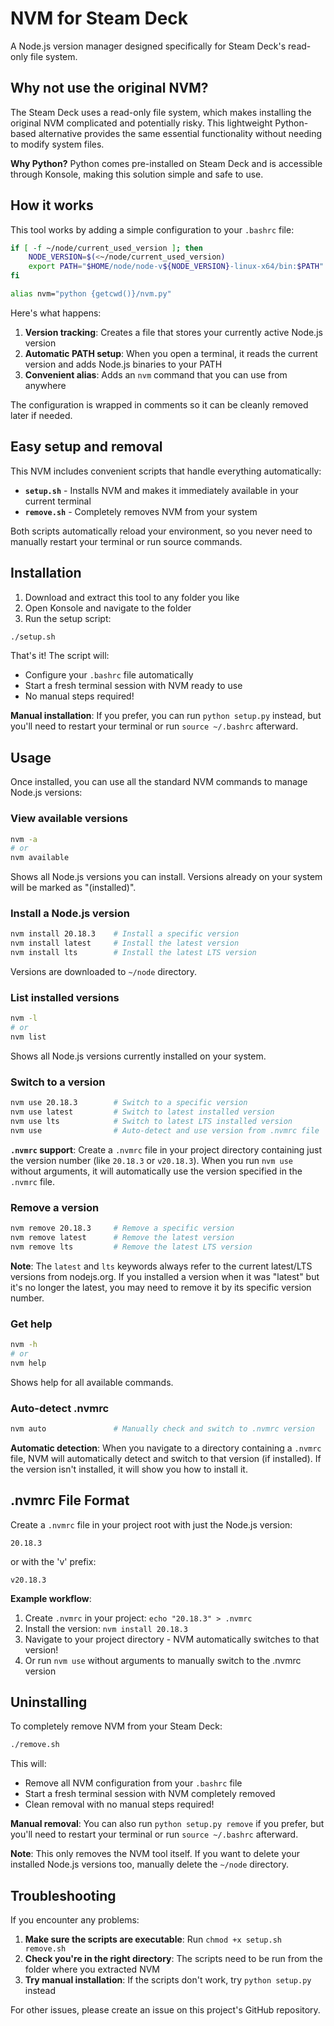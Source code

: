 # NVM for Steam Deck

A Node.js version manager designed specifically for Steam Deck's read-only file system.

## Why not use the original NVM?

The Steam Deck uses a read-only file system, which makes installing the original NVM complicated and potentially risky. This lightweight Python-based alternative provides the same essential functionality without needing to modify system files.

**Why Python?** Python comes pre-installed on Steam Deck and is accessible through Konsole, making this solution simple and safe to use.

## How it works

This tool works by adding a simple configuration to your `.bashrc` file:

```bash
if [ -f ~/node/current_used_version ]; then
    NODE_VERSION=$(<~/node/current_used_version)
    export PATH="$HOME/node/node-v${NODE_VERSION}-linux-x64/bin:$PATH"
fi

alias nvm="python {getcwd()}/nvm.py"
```

Here's what happens:

1. **Version tracking**: Creates a file that stores your currently active Node.js version
2. **Automatic PATH setup**: When you open a terminal, it reads the current version and adds Node.js binaries to your PATH
3. **Convenient alias**: Adds an `nvm` command that you can use from anywhere

The configuration is wrapped in comments so it can be cleanly removed later if needed.

## Easy setup and removal

This NVM includes convenient scripts that handle everything automatically:

- **`setup.sh`** - Installs NVM and makes it immediately available in your current terminal
- **`remove.sh`** - Completely removes NVM from your system

Both scripts automatically reload your environment, so you never need to manually restart your terminal or run source commands.

## Installation

1. Download and extract this tool to any folder you like
2. Open Konsole and navigate to the folder
3. Run the setup script:

```bash
./setup.sh
```

That's it! The script will:

- Configure your `.bashrc` file automatically
- Start a fresh terminal session with NVM ready to use
- No manual steps required!

**Manual installation**: If you prefer, you can run `python setup.py` instead, but you'll need to restart your terminal or run `source ~/.bashrc` afterward.

## Usage

Once installed, you can use all the standard NVM commands to manage Node.js versions:

### View available versions

```bash
nvm -a
# or
nvm available
```

Shows all Node.js versions you can install. Versions already on your system will be marked as "(installed)".

### Install a Node.js version

```bash
nvm install 20.18.3    # Install a specific version
nvm install latest     # Install the latest version
nvm install lts        # Install the latest LTS version
```

Versions are downloaded to `~/node` directory.

### List installed versions

```bash
nvm -l
# or  
nvm list
```

Shows all Node.js versions currently installed on your system.

### Switch to a version

```bash
nvm use 20.18.3        # Switch to a specific version
nvm use latest         # Switch to latest installed version
nvm use lts            # Switch to latest LTS installed version
nvm use                # Auto-detect and use version from .nvmrc file
```

**`.nvmrc` support**: Create a `.nvmrc` file in your project directory containing just the version number (like `20.18.3` or `v20.18.3`). When you run `nvm use` without arguments, it will automatically use the version specified in the `.nvmrc` file.

### Remove a version

```bash
nvm remove 20.18.3     # Remove a specific version
nvm remove latest      # Remove the latest version
nvm remove lts         # Remove the latest LTS version
```

**Note**: The `latest` and `lts` keywords always refer to the current latest/LTS versions from nodejs.org. If you installed a version when it was "latest" but it's no longer the latest, you may need to remove it by its specific version number.

### Get help

```bash
nvm -h
# or
nvm help
```

Shows help for all available commands.

### Auto-detect .nvmrc

```bash
nvm auto               # Manually check and switch to .nvmrc version
```

**Automatic detection**: When you navigate to a directory containing a `.nvmrc` file, NVM will automatically detect and switch to that version (if installed). If the version isn't installed, it will show you how to install it.

## .nvmrc File Format

Create a `.nvmrc` file in your project root with just the Node.js version:

```text
20.18.3
```

or with the 'v' prefix:

```text
v20.18.3
```

**Example workflow**:
1. Create `.nvmrc` in your project: `echo "20.18.3" > .nvmrc`
2. Install the version: `nvm install 20.18.3`
3. Navigate to your project directory - NVM automatically switches to that version!
4. Or run `nvm use` without arguments to manually switch to the .nvmrc version

## Uninstalling

To completely remove NVM from your Steam Deck:

```bash
./remove.sh
```

This will:

- Remove all NVM configuration from your `.bashrc` file
- Start a fresh terminal session with NVM completely removed
- Clean removal with no manual steps required!

**Manual removal**: You can also run `python setup.py remove` if you prefer, but you'll need to restart your terminal or run `source ~/.bashrc` afterward.

**Note**: This only removes the NVM tool itself. If you want to delete your installed Node.js versions too, manually delete the `~/node` directory.

## Troubleshooting

If you encounter any problems:

1. **Make sure the scripts are executable**: Run `chmod +x setup.sh remove.sh`
2. **Check you're in the right directory**: The scripts need to be run from the folder where you extracted NVM
3. **Try manual installation**: If the scripts don't work, try `python setup.py` instead

For other issues, please create an issue on this project's GitHub repository.
